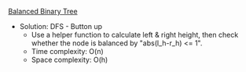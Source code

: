 [Balanced Binary Tree](https://leetcode.com/problems/balanced-binary-tree/)  

- Solution: DFS - Button up
    - Use a helper function to calculate left & right height, then check whether the node is balanced by "abs(l_h-r_h) <= 1".
    - Time complexity: O(n)
    - Space complexity: O(h)